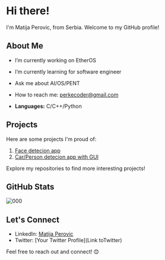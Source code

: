 # Hi there!

I'm Matija Perovic, from Serbia. Welcome to my GitHub profile!

## About Me

- I’m currently working on EtherOS
- I’m currently learning for software engineer
- Ask me about AI/OS/PENT
- How to reach me: perkecoder@gmail.com

- **Languages:** C/C++/Python

## Projects

Here are some projects I'm proud of:

1. [Face detecion app](https://github.com/Perke000/FaceDetectionApp)
2. [Car/Person detecion app with GUI](https://github.com/Perke000/CarPersonBothDetection-SimpleGUIapp)
   
Explore my repositories to find more interesting projects!

## GitHub Stats

![000](https://github-readme-stats.vercel.app/api?username=Perke000&show_icons=true&count_private=true)

## Let's Connect

- LinkedIn: [Matija Perovic](https://www.linkedin.com/in/mperovic123/)
- Twitter: [Your Twitter Profile](Link toTwitter)

Feel free to reach out and connect! 😊
